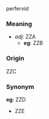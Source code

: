 perfervid
### Meaning
+ _adj_: ZZA
    + __eg__: ZZB

### Origin

ZZC

### Synonym

__eg__: ZZD

+ ZZE


